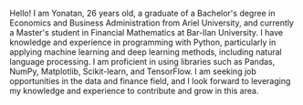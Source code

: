 Hello! I am Yonatan, 26 years old, a graduate of a Bachelor's degree in Economics and Business Administration from Ariel University, and currently a Master's student in Financial Mathematics at Bar-Ilan University.
I have knowledge and experience in programming with Python, particularly in applying machine learning and deep learning methods, including natural language processing.
I am proficient in using libraries such as Pandas, NumPy, Matplotlib, Scikit-learn, and TensorFlow.
I am seeking job opportunities in the data and finance field, and I look forward to leveraging my knowledge and experience to contribute and grow in this area.
